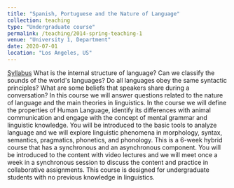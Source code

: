 ```yaml
---
title: "Spanish, Portuguese and the Nature of Language"
collection: teaching
type: "Undergraduate course"
permalink: /teaching/2014-spring-teaching-1
venue: "University 1, Department"
date: 2020-07-01
location: "Los Angeles, US"
---
```

[Syllabus](https://gemmarepiso.github.io/files/Syllabus_M35.pdf?raw=true)
What is the internal structure of language? Can we classify the sounds of the world's languages? Do all languages obey the same syntactic principles? What are some beliefs that speakers share during a conversation? In this course we will answer questions related to the nature of language and the main theories in linguistics. In the course we will define the properties of Human Language, identify its differences with animal communication and engage with the concept of mental grammar and linguistic knowledge. You will be introduced to the basic tools to analyze language and we will explore linguistic phenomena in morphology, syntax, semantics, pragmatics, phonetics, and phonology. This is a 6-week hybrid course that has a synchronous and an asynchronous component. You will be introduced to the content with video lectures and we will meet once a week in a synchronous session to discuss the content and practice in collaborative assignments. This course is designed for undergraduate students with no previous knowledge in linguistics. 
